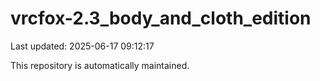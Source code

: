 # vrcfox-2.3_body_and_cloth_edition

Last updated: 2025-06-17 09:12:17

This repository is automatically maintained.
